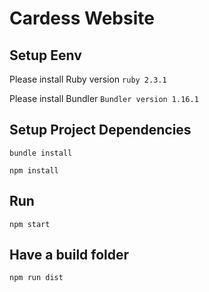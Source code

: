 # Cardess Website

## Setup Eenv

Please install Ruby version `ruby 2.3.1`

Please install Bundler `Bundler version 1.16.1`

## Setup Project Dependencies

```shell
bundle install
```

```shell
npm install
```

## Run

```shell
npm start
```

## Have a build folder

```shell
npm run dist
```
